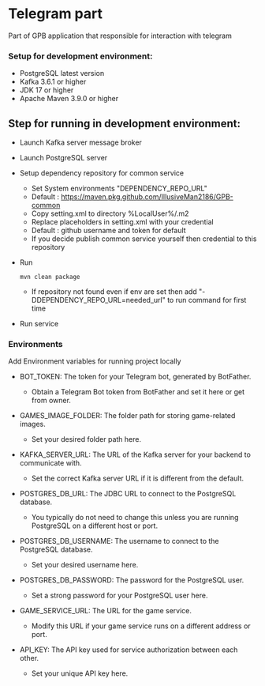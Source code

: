 # Telegram part

Part of GPB application that responsible for interaction with telegram

### Setup for development environment:

* PostgreSQL latest version
* Kafka 3.6.1 or higher
* JDK 17 or higher
* Apache Maven 3.9.0 or higher

## Step for running in development environment:

* Launch Kafka server message broker
* Launch PostgreSQL server
* Setup dependency repository for common service
    * Set System environments "DEPENDENCY_REPO_URL"
    * Default : https://maven.pkg.github.com/IllusiveMan2186/GPB-common
    * Copy setting.xml to directory %LocalUser%/.m2
    * Replace placeholders in setting.xml with your credential
    * Default : github username and token for default
    * If you decide publish common service yourself then credential to this repository
* Run

  ```
  mvn clean package
  ```
    * If repository not found even if env are set then add "-DDEPENDENCY_REPO_URL=needed_url" to run command for first
      time

* Run service

### Environments

Add Environment variables for running project locally

* BOT_TOKEN: The token for your Telegram bot, generated by BotFather.
    * Obtain a Telegram Bot token from BotFather and set it here or get from owner.


* GAMES_IMAGE_FOLDER: The folder path for storing game-related images.
    * Set your desired folder path here.


* KAFKA_SERVER_URL: The URL of the Kafka server for your backend to communicate with.
    * Set the correct Kafka server URL if it is different from the default.


* POSTGRES_DB_URL: The JDBC URL to connect to the PostgreSQL database.
    * You typically do not need to change this unless you are running PostgreSQL on a different host or port.


* POSTGRES_DB_USERNAME: The username to connect to the PostgreSQL database.
    * Set your desired username here.


* POSTGRES_DB_PASSWORD: The password for the PostgreSQL user.
    * Set a strong password for your PostgreSQL user here.


* GAME_SERVICE_URL: The URL for the game service.
    * Modify this URL if your game service runs on a different address or port.


* API_KEY: The API key used for service authorization between each other.
    * Set your unique API key here.
